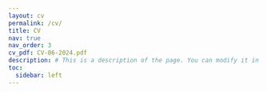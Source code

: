 ```yaml
---
layout: cv
permalink: /cv/
title: CV
nav: true
nav_order: 3
cv_pdf: CV-06-2024.pdf
description: # This is a description of the page. You can modify it in '_pages/cv.md'. You can also change or remove the top pdf download button.
toc:
  sidebar: left
---
```

